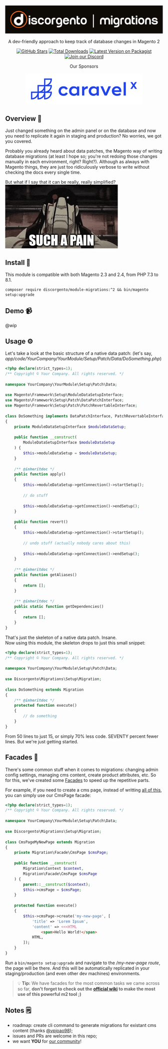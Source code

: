 ![Discorgento Migrations](docs/header.png)

<p align="center">A dev-friendly approach to keep track of database changes in Magento 2</p>
<p align="center">
    <a href="https://github.com/discorgento/module-migrations/stargazers" target="_blank"><img alt="GitHub Stars" src="https://img.shields.io/github/stars/discorgento/module-migrations?style=social"/></a>
    <a href="https://packagist.org/packages/discorgento/module-migrations/stats" target="_blank"><img alt="Total Downloads" src="https://img.shields.io/packagist/dt/discorgento/module-migrations"/></a>
    <a target="_blank" href="https://packagist.org/packages/discorgento/module-migrations"><img src="https://img.shields.io/packagist/v/discorgento/module-migrations" alt="Latest Version on Packagist"></a>
    <a target="_blank" href="https://discord.io/Discorgento"><img alt="Join our Discord" src="https://img.shields.io/discord/768653248902332428?color=%237289d9&label=Discord"/></a>
</p>

<p align="center">Our Sponsors</p>
<p align="center">
    <a href="https://www.caravelx.com/"><img src="docs/sponsors/caravelx.svg" alt="Caravel X"></a>
</p>

## Overview 💭
Just changed something on the admin panel or on the database and now you need to replicate it again in staging and production? No worries, we got you covered.

Probably you already heard about data patches, the Magento way of writing database migrations (at least I hope so; you're not redoing those changes manually in each environment, right? Right?). Although as always with Magento things, they are just too ridiculously verbose to write without checking the docs every single time.

But what if I say that it can be really, really simplified?  
![FMAB Sloth](docs/such-a-pain.gif)

## Install 🔧
This module is compatible with both Magento 2.3 and 2.4, from PHP 7.3 to 8.1.
```
composer require discorgento/module-migrations:^2 && bin/magento setup:upgrade
```

## Demo 📹
@wip

## Usage ⚙️
Let's take a look at the basic structure of a native data patch:
(let's say, _app/code/YourCompany/YourModule/Setup/Patch/Data/DoSomething.php_)
```php
<?php declare(strict_types=1);
/** Copyright © Your Company. All rights reserved. */

namespace YourCompany\YourModule\Setup\Patch\Data;

use Magento\Framework\Setup\ModuleDataSetupInterface;
use Magento\Framework\Setup\Patch\DataPatchInterface;
use Magento\Framework\Setup\Patch\PatchRevertableInterface;

class DoSomething implements DataPatchInterface, PatchRevertableInterface
{
    private ModuleDataSetupInterface $moduleDataSetup;

    public function __construct(
        ModuleDataSetupInterface $moduleDataSetup
    ) {
        $this->moduleDataSetup = $moduleDataSetup;
    }

    /** @inheritdoc */
    public function apply()
    {
        $this->moduleDataSetup->getConnection()->startSetup();

        // do stuff

        $this->moduleDataSetup->getConnection()->endSetup();
    }

    public function revert()
    {
        $this->moduleDataSetup->getConnection()->startSetup();

        // undo stuff (actually nobody cares about this)

        $this->moduleDataSetup->getConnection()->endSetup();
    }

    /** @inheritdoc */
    public function getAliases()
    {
        return [];
    }

    /** @inheritdoc */
    public static function getDependencies()
    {
        return [];
    }
}
```

That's just the skeleton of a native data patch. Insane.  
Now using this module, the skeleton drops to just this small snippet:

```php
<?php declare(strict_types=1);
/** Copyright © Your Company. All rights reserved. */

namespace YourCompany\YourModule\Setup\Patch\Data;

use Discorgento\Migrations\Setup\Migration;

class DoSomething extends Migration
{
    /** @inheritdoc */
    protected function execute()
    {
        // do something
    }
}
```
From 50 lines to just 15, or simply 70% less code. SEVENTY percent fewer lines.
But we're just getting started.

## Facades 🥤
There's some common stuff when it comes to migrations: changing admin config settings, managing cms content, create product attributes, etc. So for this, we've created some [Facades](https://refactoring.guru/design-patterns/facade) to speed up the repetitive parts.

For example, if you need to create a cms page, instead of writting [all of this](https://magento.stackexchange.com/questions/127495/how-to-add-a-cms-block-programmatically-in-magento-2), you can simply use our CmsPage facade:

```php
<?php declare(strict_types=1);
/** Copyright © Your Company. All rights reserved. */

namespace YourCompany\YourModule\Setup\Patch\Data;

use Discorgento\Migrations\Setup\Migration;

class CmsPageMyNewPage extends Migration
{
    private Migration\Facade\CmsPage $cmsPage;

    public function __construct(
        Migration\Context $context,
        Migration\Facade\CmsPage $cmsPage
    ) {
        parent::__construct($context);
        $this->cmsPage = $cmsPage;
    }

    protected function execute()
    {
        $this->cmsPage->create('my-new-page', [
            'title' => 'Lorem Ipsum',
            'content' => <<<HTML
                <span>Hello World!</span>
            HTML,
        ]);
    }
}
```

Run a `bin/magento setup:upgrade` and navigate to the _/my-new-page route_, the page will be there. And this will be automatically replicated in your staging/production (and even other dev machines) environments.

> 💡 **Tip:** We have facades for the most common tasks we came across so far, **don't forget to check out the [official wiki](https://github.com/discorgento/module-migrations/wiki) to make the most use of this powerful m2 tool ;)**

## Notes 🗒
 - roadmap: create cli command to generate migrations for existant cms content (thanks [@vpjoao98](https://github.com/vpjoao98));
 - issues and PRs are welcome in this repo;
 - we want **YOU** for [our community](https://discord.io/Discorgento)!
